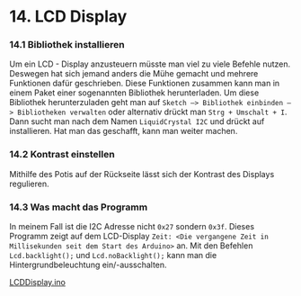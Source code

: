 # 14. LCD Display

### 14.1 Bibliothek installieren

Um ein LCD - Display anzusteuern müsste man viel zu viele Befehle nutzen. Deswegen hat sich jemand anders die Mühe
gemacht und mehrere Funktionen dafür geschrieben. Diese Funktionen zusammen kann man in einem Paket einer sogenannten
Bibliothek herunterladen. Um diese Bibliothek herunterzuladen geht man auf
`Sketch –> Bibliothek einbinden –> Bibliotheken verwalten` oder alternativ drückt man `Strg + Umschalt + I`. Dann sucht
man nach dem Namen `LiquidCrystal I2C` und drückt auf installieren. Hat man das geschafft, kann man weiter machen.

### 14.2 Kontrast einstellen

Mithilfe des Potis auf der Rückseite lässt sich der Kontrast des Displays regulieren.

### 14.3 Was macht das Programm

In meinem Fall ist die I2C Adresse nicht `0x27` sondern `0x3f`. Dieses Programm zeigt auf dem LCD-Display
`Zeit: <Die vergangene Zeit in Millisekunden seit dem Start des Arduino>` an. Mit den Befehlen `Lcd.backlight();` und
`Lcd.noBacklight();` kann man die Hintergrundbeleuchtung ein/-ausschalten.

[LCDDisplay.ino]({GITHUB}/programme/ArduinoEinfuehrung/14.3_LCDDisplay/LCDDisplay.ino ':include :type=code arduino :link :wrap :open')
